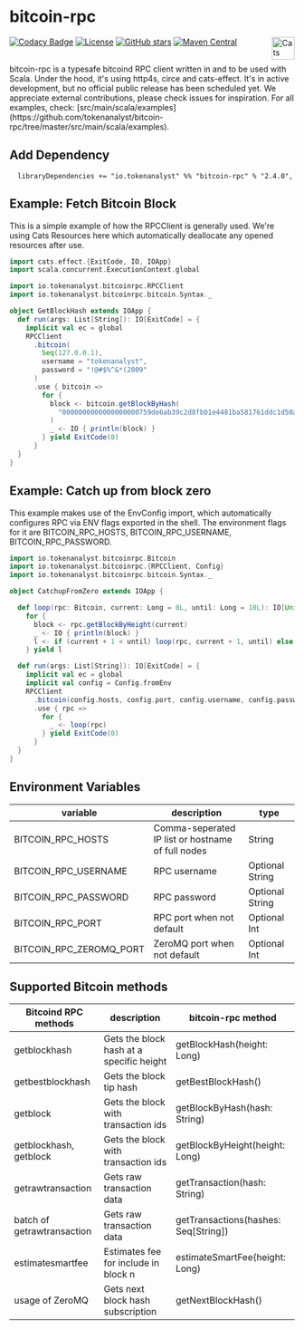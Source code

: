 # bitcoin-rpc
[![Codacy Badge](https://api.codacy.com/project/badge/Grade/202ed1ef51524b749560c0ffd78400f7)](https://www.codacy.com/manual/tokenanalyst/bitcoin-rpc?utm_source=github.com&amp;utm_medium=referral&amp;utm_content=tokenanalyst/bitcoin-rpc&amp;utm_campaign=Badge_Grade)
[![License](http://img.shields.io/:license-Apache%202-grey.svg)](http://www.apache.org/licenses/LICENSE-2.0.txt) [![GitHub stars](https://img.shields.io/github/stars/tokenanalyst/bitcoin-rpc.svg?style=flat)](https://github.com/tokenanalyst/bitcoin-rpc/stargazers) 
[![Maven Central](https://img.shields.io/maven-central/v/io.tokenanalyst.io/bitcoin-rpc_2.12.svg)](http://search.maven.org/#search%7Cga%7C1%7Cbitcoin-rpc) <img src="https://typelevel.org/cats/img/cats-badge.svg" height="40px" align="right" alt="Cats friendly" /></a>

</br>
bitcoin-rpc is a typesafe bitcoind RPC client written in and to be used with Scala. Under the hood, it's using http4s, circe and cats-effect. It's in active development, but no official public release has been scheduled yet. We appreciate external contributions, please check issues for inspiration. For all examples, check: [src/main/scala/examples](https://github.com/tokenanalyst/bitcoin-rpc/tree/master/src/main/scala/examples).

## Add Dependency

```
  libraryDependencies += "io.tokenanalyst" %% "bitcoin-rpc" % "2.4.0",
```

## Example: Fetch Bitcoin Block 

This is a simple example of how the RPCClient is generally used. We're using Cats Resources here which automatically deallocate any opened resources after use.

```scala
import cats.effect.{ExitCode, IO, IOApp}
import scala.concurrent.ExecutionContext.global

import io.tokenanalyst.bitcoinrpc.RPCClient
import io.tokenanalyst.bitcoinrpc.bitcoin.Syntax._

object GetBlockHash extends IOApp {
  def run(args: List[String]): IO[ExitCode] = {
    implicit val ec = global
    RPCClient
      .bitcoin(
        Seq(127.0.0.1),
        username = "tokenanalyst",
        password = "!@#$%^&*(2009"
      )
      .use { bitcoin =>
        for {
          block <- bitcoin.getBlockByHash(
            "0000000000000000000759de6ab39c2d8fb01e4481ba581761ddc1d50a57358d"
          )
          _ <- IO { println(block) }
        } yield ExitCode(0)
      }
  }
}
```

## Example: Catch up from block zero

This example makes use of the EnvConfig import, which automatically configures RPC via ENV flags exported in the shell. The environment flags for it are BITCOIN_RPC_HOSTS, BITCOIN_RPC_USERNAME, BITCOIN_RPC_PASSWORD.

```scala
import io.tokenanalyst.bitcoinrpc.Bitcoin
import io.tokenanalyst.bitcoinrpc.{RPCClient, Config}
import io.tokenanalyst.bitcoinrpc.bitcoin.Syntax._

object CatchupFromZero extends IOApp {

  def loop(rpc: Bitcoin, current: Long = 0L, until: Long = 10L): IO[Unit] =
    for {
      block <- rpc.getBlockByHeight(current)
      _ <- IO { println(block) }
      l <- if (current + 1 < until) loop(rpc, current + 1, until) else IO.unit
    } yield l

  def run(args: List[String]): IO[ExitCode] = {
    implicit val ec = global
    implicit val config = Config.fromEnv
    RPCClient
      .bitcoin(config.hosts, config.port, config.username, config.password)
      .use { rpc =>
        for {
          _ <- loop(rpc)
        } yield ExitCode(0)
      }
  }
}
```

## Environment Variables

| variable  | description  | type |
|---|---|---|
| BITCOIN_RPC_HOSTS  | Comma-seperated IP list or hostname of full nodes | String |
| BITCOIN_RPC_USERNAME  | RPC username | Optional String |
| BITCOIN_RPC_PASSWORD  | RPC password | Optional String |
| BITCOIN_RPC_PORT  | RPC port when not default | Optional Int |
| BITCOIN_RPC_ZEROMQ_PORT  | ZeroMQ port when not default | Optional Int |

## Supported Bitcoin methods

| Bitcoind RPC methods  | description  |  bitcoin-rpc method |
|---|---|---|
| getblockhash  | Gets the block hash at a specific height  |  getBlockHash(height: Long) |
| getbestblockhash  |  Gets the block tip hash | getBestBlockHash()  |
| getblock  | Gets the block with transaction ids  | getBlockByHash(hash: String) |
| getblockhash, getblock  | Gets the block with transaction ids  |  getBlockByHeight(height: Long) |
| getrawtransaction | Gets raw transaction data | getTransaction(hash: String) |
| batch of getrawtransaction | Gets raw transaction data | getTransactions(hashes: Seq[String]) |
| estimatesmartfee | Estimates fee for include in block n | estimateSmartFee(height: Long) |
| usage of ZeroMQ | Gets next block hash subscription | getNextBlockHash() |
